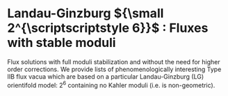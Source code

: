 # Landau-Ginzburg ${\small 2^{\scriptscriptstyle 6}}$ : Fluxes with stable moduli
Flux solutions with full moduli stabilization and without the need for higher order corrections. We provide lists of phenomenologically interesting Type IIB flux vacua which are based on a particular Landau-Ginzburg (LG) orientifold model: $2^6$ containing no Kahler moduli (i.e. is non-geometric). 
